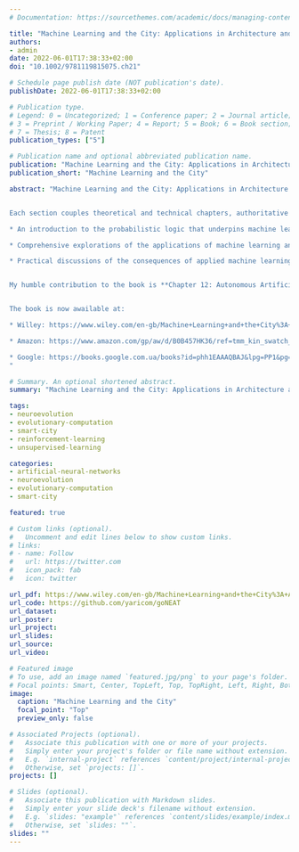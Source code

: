 ```yaml
---
# Documentation: https://sourcethemes.com/academic/docs/managing-content/

title: "Machine Learning and the City: Applications in Architecture and Urban Design"
authors:
- admin
date: 2022-06-01T17:38:33+02:00
doi: "10.1002/9781119815075.ch21"

# Schedule page publish date (NOT publication's date).
publishDate: 2022-06-01T17:38:33+02:00

# Publication type.
# Legend: 0 = Uncategorized; 1 = Conference paper; 2 = Journal article;
# 3 = Preprint / Working Paper; 4 = Report; 5 = Book; 6 = Book section;
# 7 = Thesis; 8 = Patent
publication_types: ["5"]

# Publication name and optional abbreviated publication name.
publication: "Machine Learning and the City: Applications in Architecture and Urban Design"
publication_short: "Machine Learning and the City"

abstract: "Machine Learning and the City: Applications in Architecture and Urban Design delivers a robust exploration of machine learning (ML) and artificial intelligence (AI) in the context of the built environment. Relevant contributions from leading scholars in their respective fields describe the ideas and techniques that underpin ML and AI, how to begin using ML and AI in urban design, and the likely impact of ML and AI on the future of city design and planning.


Each section couples theoretical and technical chapters, authoritative references, and concrete examples and projects that illustrate the efficacy and power of machine learning in urban design. The book also includes:

* An introduction to the probabilistic logic that underpins machine learning

* Comprehensive explorations of the applications of machine learning and artificial intelligence to urban environments

* Practical discussions of the consequences of applied machine learning and the future of urban design


My humble contribution to the book is **Chapter 12: Autonomous Artificial Intelligent Agents**. In this chapter, I’m illustrating how genetic algorithms, and NEAT (neuroevolution of augmented topologies) in particular, can be used to evolve intelligent agents that can become the foundational building blocks of modern smart city infrastructure.


The book is now awailable at:

* Willey: https://www.wiley.com/en-gb/Machine+Learning+and+the+City%3A+Applications+in+Architecture+and+Urban+Design-p-9781119749639

* Amazon: https://www.amazon.com/gp/aw/d/B0B457HK36/ref=tmm_kin_swatch_0?ie=UTF8&qid=&sr=

* Google: https://books.google.com.ua/books?id=phh1EAAAQBAJ&lpg=PP1&pg=PP1#v=onepage&q&f=false
"

# Summary. An optional shortened abstract.
summary: "Machine Learning and the City: Applications in Architecture and Urban Design delivers a robust exploration of machine learning (ML) and artificial intelligence (AI) in the context of the built environment. Relevant contributions from leading scholars in their respective fields describe the ideas and techniques that underpin ML and AI, how to begin using ML and AI in urban design, and the likely impact of ML and AI on the future of city design and planning."

tags: 
- neuroevolution
- evolutionary-computation
- smart-city
- reinforcement-learning
- unsupervised-learning

categories:
- artificial-neural-networks
- neuroevolution
- evolutionary-computation
- smart-city

featured: true

# Custom links (optional).
#   Uncomment and edit lines below to show custom links.
# links:
# - name: Follow
#   url: https://twitter.com
#   icon_pack: fab
#   icon: twitter

url_pdf: https://www.wiley.com/en-gb/Machine+Learning+and+the+City%3A+Applications+in+Architecture+and+Urban+Design-p-9781119749639
url_code: https://github.com/yaricom/goNEAT
url_dataset:
url_poster:
url_project: 
url_slides:
url_source: 
url_video:

# Featured image
# To use, add an image named `featured.jpg/png` to your page's folder. 
# Focal points: Smart, Center, TopLeft, Top, TopRight, Left, Right, BottomLeft, Bottom, BottomRight.
image:
  caption: "Machine Learning and the City"
  focal_point: "Top"
  preview_only: false

# Associated Projects (optional).
#   Associate this publication with one or more of your projects.
#   Simply enter your project's folder or file name without extension.
#   E.g. `internal-project` references `content/project/internal-project/index.md`.
#   Otherwise, set `projects: []`.
projects: []

# Slides (optional).
#   Associate this publication with Markdown slides.
#   Simply enter your slide deck's filename without extension.
#   E.g. `slides: "example"` references `content/slides/example/index.md`.
#   Otherwise, set `slides: ""`.
slides: ""
---
```

